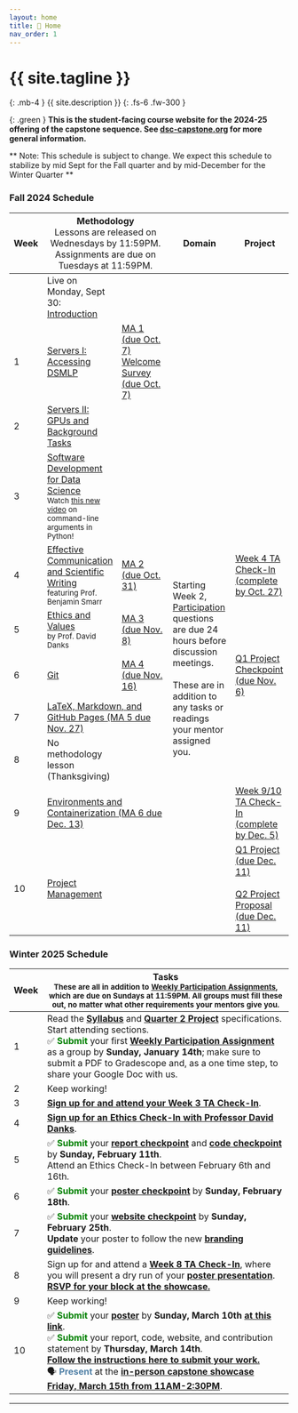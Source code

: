 ```yaml
---
layout: home
title: 🏡 Home 
nav_order: 1
---
```


<!-- {: .warning }
This site is under construction! -->

# {{ site.tagline }}
{: .mb-4 }
{{ site.description }}
{: .fs-6 .fw-300 }

{: .green }
**This is the student-facing course website for the 2024-25 offering of the capstone sequence. See [dsc-capstone.org](https://dsc-capstone.org) for more general information.**

** Note: This schedule is subject to change. We expect this schedule to stabilize by mid Sept for the Fall quarter and by mid-December for the Winter Quarter **


### Fall 2024 Schedule

<table>
    <colgroup>
        <col style="width: 2%" />
        <col style="width: 25%" />
        <col style="width: 25%" />
        <col style="width: 25%" />
        <col style="width: 23%" />
    </colgroup>
    <thead class="header">
        <tr>
            <th>Week</th>
            <th colspan=2>Methodology<br><span style="font-weight:normal">Lessons are released on Wednesdays by 11:59PM.<br>Assignments are due on Tuesdays at 11:59PM.</span></th>
            <th>Domain</th>
            <th>Project</th>
        </tr>
    </thead>
    <tbody>
        <tr>
            <td></td>
            <td>Live on Monday, Sept 30: <a href="https://docs.google.com/presentation/d/1ekVJK67mniCzxUEvNkPZwSd-AJqBZfhrmfaAhLOYoUY/edit?usp=sharing">Introduction</a> </td>
            <td></td>
            <td></td>
            <td></td>
        </tr>
        <tr>
            <td>1</td>
            <td><a href="lessons/01">Servers I: Accessing DSMLP</a></td>
            <td><a href="assignments/methodology/01">MA 1 (due Oct. 7)</a><br><a href="[https://forms.gle/nYiFEs3pYkpguZHU8]">Welcome Survey (due Oct. 7)</a></td>
            <td></td>
            <td></td>
        </tr>
        <tr>
            <td>2</td>
            <td><a href="lessons/02">Servers II: GPUs and Background Tasks</a></td>
            <td rowspan=2></td>
            <td rowspan=9>Starting Week 2, <a href="assignments/participation/q1">Participation</a> questions are due 24 hours before discussion meetings.<br><br>These are in addition to any tasks or readings your mentor assigned you.</td>
            <td></td>
        </tr>
        <tr>
            <td>3</td>
            <td><a href="lessons/03">Software Development for Data Science</a><br><small>Watch <a href="https://youtu.be/iXvBzLtI5Uk">this new video</a> on command-line arguments in Python!</small></td>
            <td></td>
        </tr>
        <tr>
            <td>4</td>
            <td><a href="lessons/04">Effective Communication and Scientific Writing</a><br><small>featuring Prof. Benjamin Smarr</small></td>
            <td><a href="assignments/methodology/02">MA 2 (due Oct. 31)</a></td>
            <td><a href="assignments/projects/q1-week4-checkin">Week 4 TA Check-In (complete by Oct. 27)</a></td>
        </tr>
        <tr>
            <td>5</td>
            <td><a href="lessons/05">Ethics and Values</a><br><small>by Prof. David Danks</small></td>
            <td><a href="assignments/methodology/03">MA 3 (due Nov. 8)</a></td>
            <td></td>
        </tr>
        <tr>
            <td>6</td>
            <td><a href="lessons/06">Git</a></td>
            <td><a href="assignments/methodology/04">MA 4 (due Nov. 16)</a></td>
            <td><a href="assignments/projects/q1">Q1 Project Checkpoint (due Nov. 6)</a></td>
        </tr>
        <tr>
            <td>7</td>
            <td colspan=2><a href="assignments/methodology/05">LaTeX, Markdown, and GitHub Pages (MA 5 due Nov. 27)</a></td>
            <td></td>
        </tr>
        <tr>
            <td>8</td>
            <td>No methodology lesson (Thanksgiving)</td>
            <td></td>
            <td></td>
        </tr>
        <tr>
            <td>9</td>
            <td colspan=2><a href="assignments/methodology/06">Environments and Containerization (MA 6 due Dec. 13)</a></td>
            <td><a href="assignments/projects/q1-week-9-10-checkin">Week 9/10 TA Check-In (complete by Dec. 5)</a></td>
        </tr>
        <tr>
            <td>10</td>
            <td><a href="lessons/09">Project Management</a></td>
            <td></td>
            <td><a href="assignments/projects/q1">Q1 Project (due Dec. 11)</a><br><br><a href="assignments/projects/q2-proposal">Q2 Project Proposal (due Dec. 11)</a></td>
        </tr>
    </tbody>
</table>


### Winter 2025 Schedule

| Week | Tasks<br><small>These are all in addition to [Weekly Participation Assignments](assignments/participation/q2), which are due on Sundays at 11:59PM. All groups must fill these out, no matter what other requirements your mentors give you.</small> |
| --- | --- |
| 1 | Read the [**Syllabus**](syllabus) and [**Quarter 2 Project**](assignments/projects/q2) specifications.<br>Start attending sections.<br>✅ <b style="color:green">Submit</b> your first [**Weekly Participation Assignment**](assignments/participation/q2) as a group by <b>Sunday, January 14th</b>; make sure to submit a PDF to Gradescope and, as a one time step, to share your Google Doc with us. |
| 2 | Keep working!   |
| 3 | [**Sign up for and attend your Week 3 TA Check-In**](assignments/projects/q2-week3-checkin). |
| 4 | [**Sign up for an Ethics Check-In with Professor David Danks**](assignments/projects/q2-ethics-checkin). |
| 5 | ✅ <b style="color:green">Submit</b> your [**report checkpoint**](assignments/projects/q2/report) and [**code checkpoint**](assignments/projects/q2/code) by <b>Sunday, February 11th</b>.<br>Attend an Ethics Check-In between February 6th and 16th. |
| 6 | ✅ <b style="color:green">Submit</b> your [**poster checkpoint**](assignments/projects/q2/poster-presentation) by  <b>Sunday, February 18th</b>. |
| 7 | ✅ <b style="color:green">Submit</b> your [**website checkpoint**](assignments/projects/q2/website) by  <b>Sunday, February 25th</b>.<br> <b>Update</b> your poster to follow the new [**branding guidelines**](assignments/projects/q2/poster-presentation#branding). |
| 8 | Sign up for and attend a [**Week 8 TA Check-In**](assignments/projects/q2-week8-checkin), where you will present a dry run of your [**poster presentation**](assignments/projects/q2/poster-presentation).<br><b><a href="https://hdsishowcase.com">RSVP for your block at the showcase.</a></b> |
| 9 | Keep working! |
| 10 | ✅ <b style="color:green">Submit</b> your [**poster**](assignments/projects/q2/poster-presentation) by <b>Sunday, March 10th <a href="https://docs.google.com/forms/d/e/1FAIpQLSeMo9A12Bl4E6RDkCOJWCsrdRH7At0rDjemLRhMX2R2Y_vPAg/viewform">at this link</a></b>.<br>✅ <b style="color:green">Submit</b> your report, code, website, and contribution statement by <b>Thursday, March 14th</b>.<br><b><a href="https://edstem.org/us/courses/48541/discussion/4550660">Follow the instructions here to submit your work.</a></b><br>🗣️ <b style="color:#5080a6">Present</b> at the <b><a href="https://dsc-capstone.org/showcase-24">in-person capstone showcase Friday, March 15th from 11AM-2:30PM</a></b>. |

---
